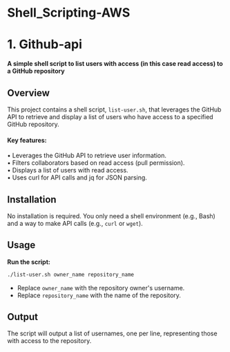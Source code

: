 # **Shell_Scripting-AWS**


 # 1. Github-api

**A simple shell script to list users with access (in this case read access) to a GitHub repository**

## Overview

This project contains a shell script, `list-user.sh`, that leverages the GitHub API to retrieve and display a list of users who have access to a specified GitHub repository. 

#### Key features:
   • Leverages the GitHub API to retrieve user information.  
   • Filters collaborators based on read access (pull permission).  
   • Displays a list of users with read access.  
   • Uses curl for API calls and jq for JSON parsing.  

## Installation

No installation is required. You only need a shell environment (e.g., Bash) and a way to make API calls (e.g., `curl` or `wget`).

## Usage

 **Run the script:**
   ```bash
   ./list-user.sh owner_name repository_name
   ```
   - Replace `owner_name` with the repository owner's username.
   - Replace `repository_name` with the name of the repository.

## Output

The script will output a list of usernames, one per line, representing those with access to the repository.







